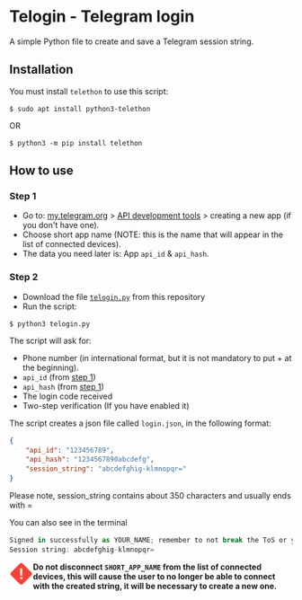 # Telogin - Telegram login
A simple Python file to create and save a Telegram session string.

## Installation
You must install `telethon` to use this script:
```
$ sudo apt install python3-telethon
```
OR
```
$ python3 -m pip install telethon
```

## How to use
### Step 1
+ Go to: [my.telegram.org](https://my.telegram.org)  > [API development tools](https://my.telegram.org/apps) > creating a new app (if you don't have one).
+ Choose short app name (NOTE: this is the name that will appear in the list of connected devices).
+ The data you need later is: App `api_id` & `api_hash`.

### Step 2
+ Download the file [`telogin.py`](https://github.com/tzagim/telogin/blob/main/telogin.py "Click here") from this repository
+ Run the script:
```
$ python3 telogin.py
```

The script will ask for:
+ Phone number (in international format, but it is not mandatory to put + at the beginning).
+ `api_id` (from [step 1](#step-1))
+ `api_hash` (from [step 1](#step-1))
+ The login code received
+ Two-step verification (If you have enabled it)

The script creates a json file called `login.json`, in the following format:
```json
{
    "api_id": "123456789",
    "api_hash": "1234567890abcdefg",
    "session_string": "abcdefghig-klmnopqr="
}
```
Please note, session_string contains about 350 characters and usually ends with =

You can also see in the terminal
```js
Signed in successfully as YOUR_NAME; remember to not break the ToS or you will risk an account ban!
Session string: abcdefghig-klmnopqr=
```
<img src=".github/images/Icons8_flat_high_priority.svg" align="left" width="42" height="42"> **Do not disconnect `SHORT_APP_NAME` from the list of connected devices, this will cause the user to no longer be able to connect with the created string, it will be necessary to create a new one.**